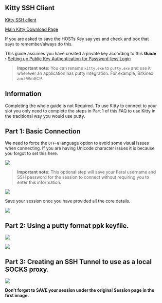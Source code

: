 
Kitty SSH Client
---

[Kitty SSH client](http://www.9bis.net/kitty/?page=Download)

[Main Kitty Download Page](http://www.fosshub.com/KiTTY.html)

If you are asked to save the HOSTs Key say yes and check and box that says to remember/always do this.

This guide assumes you have created a private key according to this **Guide :** [Setting up Public Key Authentication for Password-less Login](https://www.feralhosting.com/faq/view?question=13)

> **Important note:** You can rename `kitty.exe` to `putty.exe` and use it wherever an application has putty integration. For example, Bitkinex and WinSCP.

Information
---

Completing the whole guide is not Required. To use Kitty to connect to your slot you only need to complete the steps in Part 1 of this FAQ to use Kitty in the traditional way you would use putty.

Part 1: Basic Connection
---

We need to force the `UTF-8` language option to avoid some visual issues when connecting. If you are having Unicode character issues it is because you forgot to set this here.

![](https://raw.github.com/feralhosting/feralfilehosting/master/Feral%20Wiki/SSH/Kitty%20-%20SSH%20-%20Private%20Keys%20-%20SSH%20tunnels/1.png)

> **Important note:** This optional step will save your Feral username and SSH password for the session to connect without requiring you to enter this information.

![](https://raw.github.com/feralhosting/feralfilehosting/master/Feral%20Wiki/SSH/Kitty%20-%20SSH%20-%20Private%20Keys%20-%20SSH%20tunnels/2.png)

Save your session once you have provided all the core details.

![](https://raw.github.com/feralhosting/feralfilehosting/master/Feral%20Wiki/SSH/Kitty%20-%20SSH%20-%20Private%20Keys%20-%20SSH%20tunnels/3.png)

Part 2: Using a  putty format ppk keyfile.
---

![](https://raw.github.com/feralhosting/feralfilehosting/master/Feral%20Wiki/SSH/Kitty%20-%20SSH%20-%20Private%20Keys%20-%20SSH%20tunnels/4.png)

![](https://raw.github.com/feralhosting/feralfilehosting/master/Feral%20Wiki/SSH/Kitty%20-%20SSH%20-%20Private%20Keys%20-%20SSH%20tunnels/5.png)

Part 3: Creating an SSH Tunnel to use as a local SOCKS proxy.
---

![](https://raw.github.com/feralhosting/feralfilehosting/master/Feral%20Wiki/SSH/Kitty%20-%20SSH%20-%20Private%20Keys%20-%20SSH%20tunnels/6.png)

**Don't forget to SAVE your session under the original Session page in the first image.**




